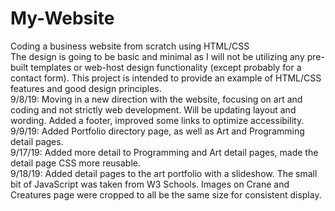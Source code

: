 # My-Website
Coding a business website from scratch using HTML/CSS<br>
The design is going to be basic and minimal as I will not be utilizing any pre-built templates or web-host design functionality (except probably for a contact form). This project is intended to provide an example of HTML/CSS features and good design principles. <br>
9/8/19: Moving in a new direction with the website, focusing on art and coding and not strictly web development. Will be updating layout and wording. Added a footer, improved some links to optimize accessibility. <br>
9/9/19: Added Portfolio directory page, as well as Art and Programming detail pages. <br>
9/17/19: Added more detail to Programming and Art detail pages, made the detail page CSS more reusable.<br>
9/18/19: Added detail pages to the art portfolio with a slideshow. The small bit of JavaScript was taken from W3 Schools. Images on Crane and Creatures page were cropped to all be the same size for consistent display.
